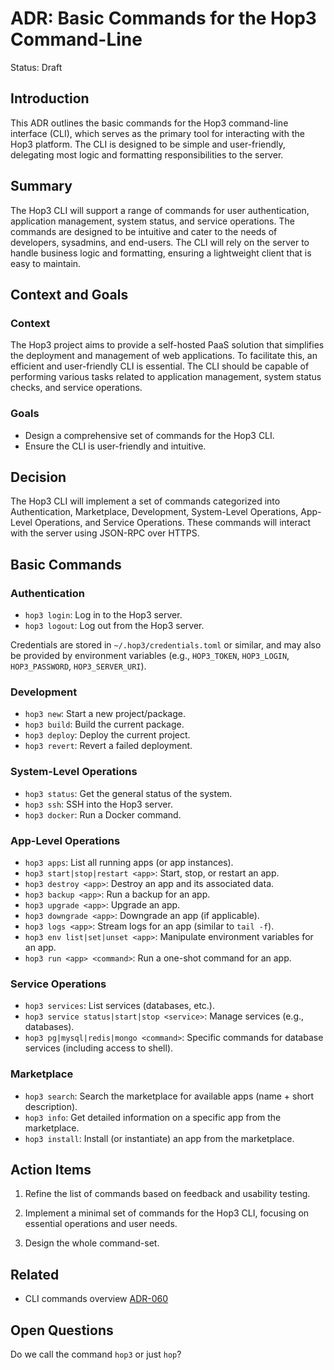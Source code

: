 # ADR: Basic Commands for the Hop3 Command-Line

Status: Draft

## Introduction

This ADR outlines the basic commands for the Hop3 command-line interface (CLI), which serves as the primary tool for interacting with the Hop3 platform. The CLI is designed to be simple and user-friendly, delegating most logic and formatting responsibilities to the server.

## Summary

The Hop3 CLI will support a range of commands for user authentication, application management, system status, and service operations. The commands are designed to be intuitive and cater to the needs of developers, sysadmins, and end-users. The CLI will rely on the server to handle business logic and formatting, ensuring a lightweight client that is easy to maintain.

## Context and Goals

### Context

The Hop3 project aims to provide a self-hosted PaaS solution that simplifies the deployment and management of web applications. To facilitate this, an efficient and user-friendly CLI is essential. The CLI should be capable of performing various tasks related to application management, system status checks, and service operations.

### Goals

- Design a comprehensive set of commands for the Hop3 CLI.
- Ensure the CLI is user-friendly and intuitive.

## Decision

The Hop3 CLI will implement a set of commands categorized into Authentication, Marketplace, Development, System-Level Operations, App-Level Operations, and Service Operations. These commands will interact with the server using JSON-RPC over HTTPS.

## Basic Commands

### Authentication

- `hop3 login`: Log in to the Hop3 server.
- `hop3 logout`: Log out from the Hop3 server.

Credentials are stored in `~/.hop3/credentials.toml` or similar, and may also be provided by environment variables (e.g., `HOP3_TOKEN`, `HOP3_LOGIN`, `HOP3_PASSWORD`, `HOP3_SERVER_URI`).

### Development

- `hop3 new`: Start a new project/package.
- `hop3 build`: Build the current package.
- `hop3 deploy`: Deploy the current project.
- `hop3 revert`: Revert a failed deployment.

### System-Level Operations

- `hop3 status`: Get the general status of the system.
- `hop3 ssh`: SSH into the Hop3 server.
- `hop3 docker`: Run a Docker command.

### App-Level Operations

- `hop3 apps`: List all running apps (or app instances).
- `hop3 start|stop|restart <app>`: Start, stop, or restart an app.
- `hop3 destroy <app>`: Destroy an app and its associated data.
- `hop3 backup <app>`: Run a backup for an app.
- `hop3 upgrade <app>`: Upgrade an app.
- `hop3 downgrade <app>`: Downgrade an app (if applicable).
- `hop3 logs <app>`: Stream logs for an app (similar to `tail -f`).
- `hop3 env list|set|unset <app>`: Manipulate environment variables for an app.
- `hop3 run <app> <command>`: Run a one-shot command for an app.

### Service Operations

- `hop3 services`: List services (databases, etc.).
- `hop3 service status|start|stop <service>`: Manage services (e.g., databases).
- `hop3 pg|mysql|redis|mongo <command>`: Specific commands for database services (including access to shell).

### Marketplace

- `hop3 search`: Search the marketplace for available apps (name + short description).
- `hop3 info`: Get detailed information on a specific app from the marketplace.
- `hop3 install`: Install (or instantiate) an app from the marketplace.

## Action Items

1. Refine the list of commands based on feedback and usability testing.

2. Implement a minimal set of commands for the Hop3 CLI, focusing on essential operations and user needs.

3. Design the whole command-set.

## Related

- CLI commands overview [ADR-060](./060-cli-architecture.md)

## Open Questions

Do we call the command `hop3` or just `hop`?
